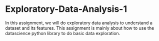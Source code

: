 # Exploratory-Data-Analysis-1

In this assignment, we will do exploratory data analysis to understand a dataset and its features. 
This assignment is mainly about how to use the datascience python library to do basic data exploration.
